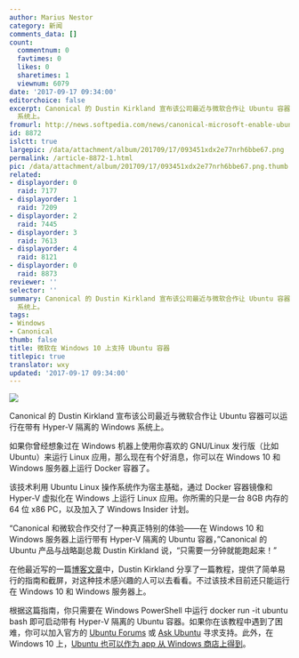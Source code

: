 ```yaml
---
author: Marius Nestor
category: 新闻
comments_data: []
count:
  commentnum: 0
  favtimes: 0
  likes: 0
  sharetimes: 1
  viewnum: 6079
date: '2017-09-17 09:34:00'
editorchoice: false
excerpt: Canonical 的 Dustin Kirkland 宣布该公司最近与微软合作让 Ubuntu 容器可以运行在带有 Hyper-V 隔离的 Windows
  系统上。
fromurl: http://news.softpedia.com/news/canonical-microsoft-enable-ubuntu-containers-with-hyper-v-isolation-on-windows-517734.shtml
id: 8872
islctt: true
largepic: /data/attachment/album/201709/17/093451xdx2e77nrh6bbe67.png
permalink: /article-8872-1.html
pic: /data/attachment/album/201709/17/093451xdx2e77nrh6bbe67.png.thumb.jpg
related:
- displayorder: 0
  raid: 7177
- displayorder: 1
  raid: 7209
- displayorder: 2
  raid: 7445
- displayorder: 3
  raid: 7613
- displayorder: 4
  raid: 8121
- displayorder: 0
  raid: 8873
reviewer: ''
selector: ''
summary: Canonical 的 Dustin Kirkland 宣布该公司最近与微软合作让 Ubuntu 容器可以运行在带有 Hyper-V 隔离的 Windows
  系统上。
tags:
- Windows
- Canonical
thumb: false
title: 微软在 Windows 10 上支持 Ubuntu 容器
titlepic: true
translator: wxy
updated: '2017-09-17 09:34:00'
---
```


![](/data/attachment/album/201709/17/093451xdx2e77nrh6bbe67.png)


Canonical 的 Dustin Kirkland 宣布该公司最近与微软合作让 Ubuntu 容器可以运行在带有 Hyper-V 隔离的 Windows 系统上。


如果你曾经想象过在 Windows 机器上使用你喜欢的 GNU/Linux 发行版（比如 Ubuntu）来运行 Linux 应用，那么现在有个好消息，你可以在 Windows 10 和 Windows 服务器上运行 Docker 容器了。


该技术利用 Ubuntu Linux 操作系统作为宿主基础，通过 Docker 容器镜像和 Hyper-V 虚拟化在 Windows 上运行 Linux 应用。你所需的只是一台 8GB 内存的 64 位 x86 PC，以及加入了 Windows Insider 计划。


“Canonical 和微软合作交付了一种真正特别的体验——在 Windows 10 和 Windows 服务器上运行带有 Hyper-V 隔离的 Ubuntu 容器，”Canonical 的 Ubuntu 产品与战略副总裁 Dustin Kirkland 说，“只需要一分钟就能跑起来！”


在他最近写的一篇[博客文章](https://insights.ubuntu.com/2017/09/13/running-ubuntu-containers-with-hyper-v-isolation/)中，Dustin Kirkland 分享了一篇教程，提供了简单易行的指南和截屏，对这种技术感兴趣的人可以去看看。不过该技术目前还只能运行在 Windows 10 和 Windows 服务器上。


根据这篇指南，你只需要在 Windows PowerShell 中运行 docker run -it ubuntu bash 即可启动带有 Hyper-V 隔离的 Ubuntu 容器。如果你在该教程中遇到了困难，你可以加入官方的 [Ubuntu Forums](https://ubuntuforums.org/) 或 [Ask Ubuntu](https://askubuntu.com/) 寻求支持。此外，在 Windows 10 上，[Ubuntu 也可以作为 app 从 Windows 商店上得到](http://news.softpedia.com/news/here-s-how-to-upgrade-your-old-ubuntu-on-windows-install-to-the-app-version-517332.shtml)。